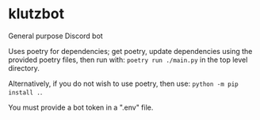 # klutzbot

General purpose Discord bot

Uses poetry for dependencies; get poetry, update dependencies using the provided poetry files, then run with:
`poetry run ./main.py`
in the top level directory.

Alternatively, if you do not wish to use poetry, then use: `python -m pip install .`.

You must provide a bot token in a ".env" file.

